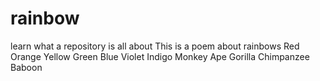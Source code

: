 # rainbow
learn what a repository is all about
This is a poem about rainbows
Red 
Orange 
Yellow
Green
Blue
Violet
Indigo
Monkey
Ape
Gorilla
Chimpanzee
Baboon